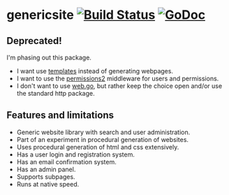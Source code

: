 # genericsite [![Build Status](https://travis-ci.com/xyproto/genericsite.svg?branch=master)](https://travis-ci.com/xyproto/genericsite) [![GoDoc](https://godoc.org/github.com/xyproto/genericsite?status.svg)](http://godoc.org/github.com/xyproto/genericsite)

Deprecated!
-----------

I'm phasing out this package.

* I want use [templates](https://github.com/unrolled/render) instead of generating webpages.
* I want to use the [permissions2](https://github.com/xyproto/permissions2) middleware for users and permissions.
* I don't want to use [web.go](https://github.com/hoisie/web), but rather keep the choice open and/or use the standard http package.

Features and limitations
------------------------

* Generic website library with search and user administration.
* Part of an experiment in procedural generation of websites.
* Uses procedural generation of html and css extensively.
* Has a user login and registration system.
* Has an email confirmation system.
* Has an admin panel.
* Supports subpages.
* Runs at native speed.
